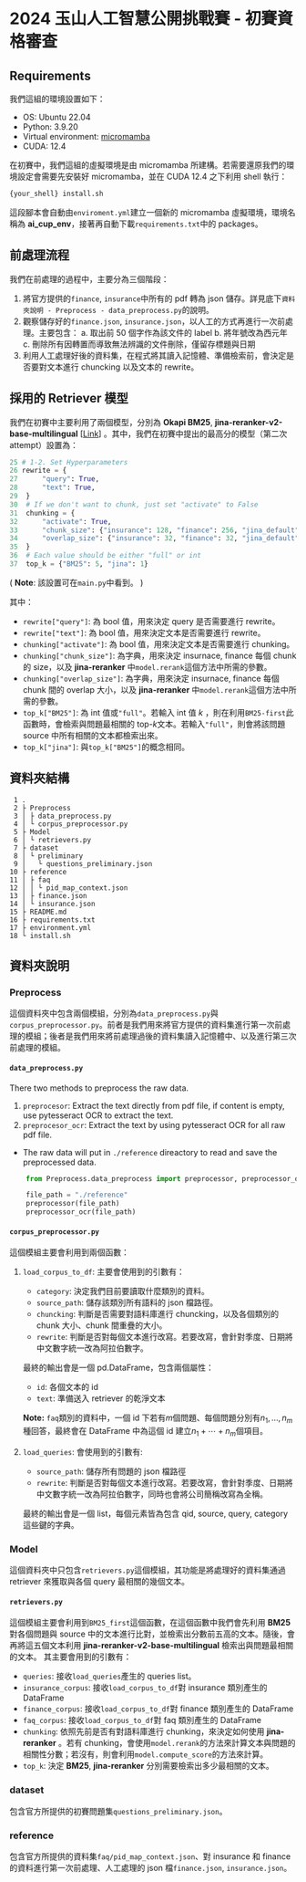 # 2024 玉山人工智慧公開挑戰賽 - 初賽資格審查

## Requirements

我們這組的環境設置如下：

- OS: Ubuntu 22.04
- Python: 3.9.20
- Virtual environment: [micromamba](https://mamba.readthedocs.io/en/latest/installation/micromamba-installation.html)
- CUDA: 12.4

在初賽中，我們這組的虛擬環境是由 micromamba 所建構。若需要還原我們的環境設定會需要先安裝好 micromamba，並在 CUDA 12.4 之下利用 shell 執行：

```bash
{your_shell} install.sh
```

這段腳本會自動由`enviroment.yml`建立一個新的 micromamba 虛擬環境，環境名稱為 **ai_cup_env**，接著再自動下載`requirements.txt`中的 packages。

## 前處理流程

我們在前處理的過程中，主要分為三個階段：

1. 將官方提供的`finance`, `insurance`中所有的 pdf 轉為 json 儲存。詳見底下`資料夾說明 - Preprocess - data_preprocess.py`的說明。
2. 觀察儲存好的`finance.json`, `insurance.json`，以人工的方式再進行一次前處理。主要包含：
   a. 取出前 50 個字作為該文件的 label
   b. 將年號改為西元年
   c. 刪除所有因轉置而導致無法辨識的文件刪除，僅留存標題與日期
3. 利用人工處理好後的資料集，在程式將其讀入記憶體、準備檢索前，會決定是否要對文本進行 chuncking 以及文本的 rewrite。

## 採用的 Retriever 模型

我們在初賽中主要利用了兩個模型，分別為 **Okapi BM25**, **jina-reranker-v2-base-multilingual** [[Link](https://huggingface.co/jinaai/jina-reranker-v2-base-multilingual)] 。其中，我們在初賽中提出的最高分的模型（第二次 attempt）設置為：

```python
25 # 1-2. Set Hyperparameters
26 rewrite = {
27      "query": True,
28      "text": True,
29  }
30  # If we don't want to chunk, just set "activate" to False
31  chunking = {
32      "activate": True,
33      "chunk_size": {"insurance": 128, "finance": 256, "jina_default": 1024},
34      "overlap_size": {"insurance": 32, "finance": 32, "jina_default": 80},
35  }
36  # Each value should be either "full" or int
37  top_k = {"BM25": 5, "jina": 1}
```

( **Note**: 該設置可在`main.py`中看到。 )

其中：

- `rewrite["query"]`: 為 bool 值，用來決定 query 是否需要進行 rewrite。
- `rewrite["text"]`: 為 bool 值，用來決定文本是否需要進行 rewrite。
- `chunking["activate"]`: 為 bool 值，用來決定文本是否需要進行 chunking。
- `chunking["chunk_size"]`: 為字典，用來決定 insurnace, finance 每個 chunk 的 size，以及 **jina-reranker** 中`model.rerank`這個方法中所需的參數。
- `chunking["overlap_size"]`: 為字典，用來決定 insurnace, finance 每個 chunk 間的 overlap 大小，以及 **jina-reranker** 中`model.rerank`這個方法中所需的參數。
- `top_k["BM25"]`: 為 int 值或`"full"`。若輸入 int 值 $k$ ，則在利用`BM25-first`此函數時，會檢索與問題最相關的 top-$k$文本。若輸入`"full"`，則會將該問題 source 中所有相關的文本都檢索出來。
- `top_k["jina"]`: 與`top_k["BM25"]`的概念相同。

## 資料夾結構

```
 1 .
 2 ├ Preprocess
 3 │ ├ data_preprocess.py
 4 │ └ corpus_preprocessor.py
 5 ├ Model
 6 │ └ retrievers.py
 7 ├ dataset
 8 │ └ preliminary
 9 │   └ questions_preliminary.json
10 ├ reference
11 │ ├ faq
12 │ │ └ pid_map_context.json
13 │ ├ finance.json
14 │ └ insurance.json
15 ├ README.md
16 ├ requirements.txt
17 ├ environment.yml
18 └ install.sh
```

## 資料夾說明

### Preprocess

這個資料夾中包含兩個模組，分別為`data_preprocess.py`與`corpus_preprocessor.py`。前者是我們用來將官方提供的資料集進行第一次前處理的模組；後者是我們用來將前處理過後的資料集讀入記憶體中、以及進行第三次前處理的模組。

#### `data_preprocess.py`

There two methods to preprocess the raw data.

1. `preprocesor`: Extract the text directly from pdf file, if content is empty, use pytesseract OCR to extract the text.
2. `preprocesor_ocr`: Extract the text by using pytesseract OCR for all raw pdf file.

- The raw data will put in `./reference` direactory to read and save the preprocessed data.

```python
    from Preprocess.data_preprocess import preprocessor, preprocessor_ocr

    file_path = "./reference"
    preprocessor(file_path)
    preprocessor_ocr(file_path)
```

#### `corpus_preprocessor.py`

這個模組主要會利用到兩個函數：

1. `load_corpus_to_df`:
   主要會使用到的引數有：

   - `category`: 決定我們目前要讀取什麼類別的資料。
   - `source_path`: 儲存該類別所有語料的 json 檔路徑。
   - `chuncking`: 判斷是否需要對語料庫進行 chuncking，以及各個類別的 chunk 大小、chunk 間重疊的大小。
   - `rewrite`: 判斷是否對每個文本進行改寫。若要改寫，會針對季度、日期將中文數字統一改為阿拉伯數字。

   最終的輸出會是一個 pd.DataFrame，包含兩個屬性：

   - `id`: 各個文本的 id
   - `text`: 準備送入 retriever 的乾淨文本

   **Note:** `faq`類別的資料中，一個 id 下若有$m$個問題、每個問題分別有$n_1,\dots,n_m$種回答，最終會在 DataFrame 中為這個 id 建立$n_1+\cdots+n_m$個項目。

2. `load_queries`:
   會使用到的引數有:

   - `source_path`: 儲存所有問題的 json 檔路徑
   - `rewrite`: 判斷是否對每個文本進行改寫。若要改寫，會針對季度、日期將中文數字統一改為阿拉伯數字，同時也會將公司簡稱改寫為全稱。

   最終的輸出會是一個 list，每個元素皆為包含 qid, source, query, category 這些鍵的字典。

### Model

這個資料夾中只包含`retrievers.py`這個模組，其功能是將處理好的資料集通過 retriever 來獲取與各個 query 最相關的幾個文本。

#### `retrievers.py`

這個模組主要會利用到`BM25_first`這個函數，在這個函數中我們會先利用 **BM25** 對各個問題與 source 中的文本進行比對，並檢索出分數前五高的文本。隨後，會再將這五個文本利用 **jina-reranker-v2-base-multilingual** 檢索出與問題最相關的文本。
其主要會用到的引數有：

- `queries`: 接收`load_queries`產生的 queries list。
- `insurance_corpus`: 接收`load_corpus_to_df`對 insurance 類別產生的 DataFrame
- `finance_corpus`: 接收`load_corpus_to_df`對 finance 類別產生的 DataFrame
- `faq_corpus`: 接收`load_corpus_to_df`對 faq 類別產生的 DataFrame
- `chunking`: 依照先前是否有對語料庫進行 chunking，來決定如何使用 **jina-reranker** 。若有 chunking，會使用`model.rerank`的方法來計算文本與問題的相關性分數；若沒有，則會利用`model.compute_score`的方法來計算。
- `top_k`: 決定 **BM25**, **jina-reranker** 分別需要檢索出多少最相關的文本。

### dataset

包含官方所提供的初賽問題集`questions_preliminary.json`。

### reference

包含官方所提供的資料集`faq/pid_map_context.json`、對 insurance 和 finance 的資料進行第一次前處理、人工處理的 json 檔`finance.json`, `insurance.json`。
